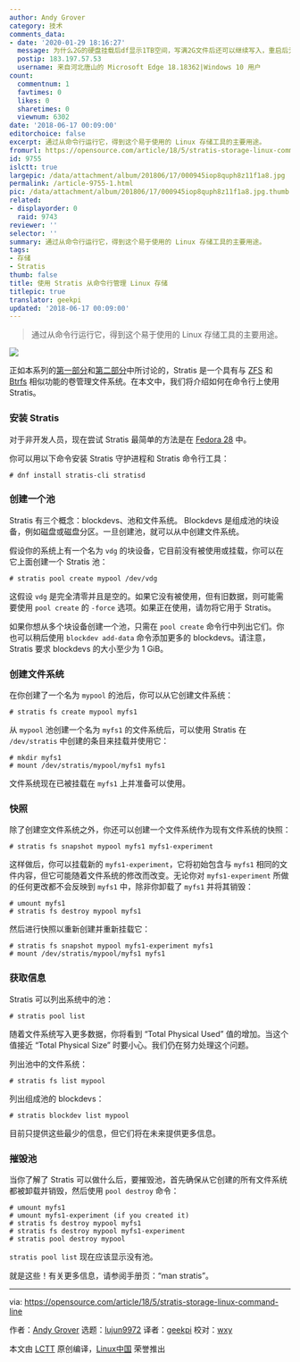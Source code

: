 ```yaml
---
author: Andy Grover
category: 技术
comments_data:
- date: '2020-01-29 18:16:27'
  message: 为什么2G的硬盘挂载后df显示1TB空间，写满2G文件后还可以继续写入，重启后无法挂载分区，使用VMware虚拟机
  postip: 183.197.57.53
  username: 来自河北唐山的 Microsoft Edge 18.18362|Windows 10 用户
count:
  commentnum: 1
  favtimes: 0
  likes: 0
  sharetimes: 0
  viewnum: 6302
date: '2018-06-17 00:09:00'
editorchoice: false
excerpt: 通过从命令行运行它，得到这个易于使用的 Linux 存储工具的主要用途。
fromurl: https://opensource.com/article/18/5/stratis-storage-linux-command-line
id: 9755
islctt: true
largepic: /data/attachment/album/201806/17/000945iop8quph8z11f1a8.jpg
permalink: /article-9755-1.html
pic: /data/attachment/album/201806/17/000945iop8quph8z11f1a8.jpg.thumb.jpg
related:
- displayorder: 0
  raid: 9743
reviewer: ''
selector: ''
summary: 通过从命令行运行它，得到这个易于使用的 Linux 存储工具的主要用途。
tags:
- 存储
- Stratis
thumb: false
title: 使用 Stratis 从命令行管理 Linux 存储
titlepic: true
translator: geekpi
updated: '2018-06-17 00:09:00'
---
```



> 
> 通过从命令行运行它，得到这个易于使用的 Linux 存储工具的主要用途。
> 
> 
> 


![](/data/attachment/album/201806/17/000945iop8quph8z11f1a8.jpg)


正如本系列的[第一部分](/article-9736-1.html)和[第二部分](/article-9743-1.html)中所讨论的，Stratis 是一个具有与 [ZFS](https://en.wikipedia.org/wiki/ZFS) 和 [Btrfs](https://en.wikipedia.org/wiki/Btrfs) 相似功能的卷管理文件系统。在本文中，我们将介绍如何在命令行上使用 Stratis。


### 安装 Stratis


对于非开发人员，现在尝试 Stratis 最简单的方法是在 [Fedora 28](https://fedoraproject.org/wiki/Releases/28/Schedule) 中。


你可以用以下命令安装 Stratis 守护进程和 Stratis 命令行工具：



```
# dnf install stratis-cli stratisd

```

### 创建一个池


Stratis 有三个概念：blockdevs、池和文件系统。 Blockdevs 是组成池的块设备，例如磁盘或磁盘分区。一旦创建池，就可以从中创建文件系统。


假设你的系统上有一个名为 `vdg` 的块设备，它目前没有被使用或挂载，你可以在它上面创建一个 Stratis 池：



```
# stratis pool create mypool /dev/vdg

```

这假设 `vdg` 是完全清零并且是空的。如果它没有被使用，但有旧数据，则可能需要使用 `pool create` 的 `-force` 选项。如果正在使用，请勿将它用于 Stratis。


如果你想从多个块设备创建一个池，只需在 `pool create` 命令行中列出它们。你也可以稍后使用 `blockdev add-data` 命令添加更多的 blockdevs。请注意，Stratis 要求 blockdevs 的大小至少为 1 GiB。


### 创建文件系统


在你创建了一个名为 `mypool` 的池后，你可以从它创建文件系统：



```
# stratis fs create mypool myfs1

```

从 `mypool` 池创建一个名为 `myfs1` 的文件系统后，可以使用 Stratis 在 `/dev/stratis` 中创建的条目来挂载并使用它：



```
# mkdir myfs1
# mount /dev/stratis/mypool/myfs1 myfs1

```

文件系统现在已被挂载在 `myfs1` 上并准备可以使用。


### 快照


除了创建空文件系统之外，你还可以创建一个文件系统作为现有文件系统的快照：



```
# stratis fs snapshot mypool myfs1 myfs1-experiment

```

这样做后，你可以挂载新的 `myfs1-experiment`，它将初始包含与 `myfs1` 相同的文件内容，但它可能随着文件系统的修改而改变。无论你对 `myfs1-experiment` 所做的任何更改都不会反映到 `myfs1` 中，除非你卸载了 `myfs1` 并将其销毁：



```
# umount myfs1
# stratis fs destroy mypool myfs1

```

然后进行快照以重新创建并重新挂载它：



```
# stratis fs snapshot mypool myfs1-experiment myfs1
# mount /dev/stratis/mypool/myfs1 myfs1

```

### 获取信息


Stratis 可以列出系统中的池：



```
# stratis pool list

```

随着文件系统写入更多数据，你将看到 “Total Physical Used” 值的增加。当这个值接近 “Total Physical Size” 时要小心。我们仍在努力处理这个问题。


列出池中的文件系统：



```
# stratis fs list mypool

```

列出组成池的 blockdevs：



```
# stratis blockdev list mypool

```

目前只提供这些最少的信息，但它们将在未来提供更多信息。


### 摧毁池


当你了解了 Stratis 可以做什么后，要摧毁池，首先确保从它创建的所有文件系统都被卸载并销毁，然后使用 `pool destroy` 命令：



```
# umount myfs1
# umount myfs1-experiment (if you created it)
# stratis fs destroy mypool myfs1
# stratis fs destroy mypool myfs1-experiment
# stratis pool destroy mypool

```

`stratis pool list` 现在应该显示没有池。


就是这些！有关更多信息，请参阅手册页：“man stratis”。




---


via: <https://opensource.com/article/18/5/stratis-storage-linux-command-line>


作者：[Andy Grover](https://opensource.com/users/agrover) 选题：[lujun9972](https://github.com/lujun9972) 译者：[geekpi](https://github.com/geekpi) 校对：[wxy](https://github.com/wxy)


本文由 [LCTT](https://github.com/LCTT/TranslateProject) 原创编译，[Linux中国](https://linux.cn/) 荣誉推出